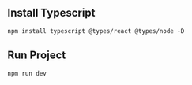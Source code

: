 ## Install Typescript
~~~
npm install typescript @types/react @types/node -D
~~~

## Run Project
~~~
npm run dev
~~~